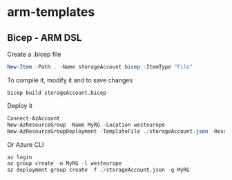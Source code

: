 # arm-templates

## Bicep - ARM DSL

Create a .bicep file

``` powershell
New-Item -Path . -Name storageAccount.bicep -ItemType "File"
```

 To compile it, modify it and to save changes

``` terminal
bicep build storageAccount.bicep
```

Deploy it

``` powershell
Connect-AzAccount
New-AzResourceGroup -Name MyRG -Location westeurope
New-AzResourceGroupDeployment -TemplateFile ./storageAccount.json -ResourceGroupName MyRG
```

Or Azure CLI

``` python
az login
az group create -n MyRG -l westeurope
az deployment group create -f ./storageAccount.json -g MyRG
```
